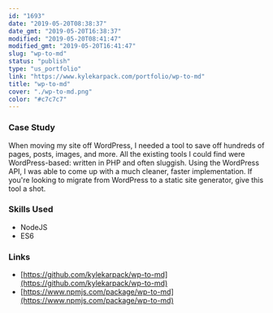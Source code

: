```yaml
---
id: "1693"
date: "2019-05-20T08:38:37"
date_gmt: "2019-05-20T16:38:37"
modified: "2019-05-20T08:41:47"
modified_gmt: "2019-05-20T16:41:47"
slug: "wp-to-md"
status: "publish"
type: "us_portfolio"
link: "https://www.kylekarpack.com/portfolio/wp-to-md"
title: "wp-to-md"
cover: "./wp-to-md.png"
color: "#c7c7c7"
---
```

### Case Study

When moving my site off WordPress, I needed a tool to save off hundreds of pages, posts, images, and more. All the existing tools I could find were WordPress-based: written in PHP and often sluggish. Using the WordPress API, I was able to come up with a much cleaner, faster implementation. If you're looking to migrate from WordPress to a static site generator, give this tool a shot.

### Skills Used

- NodeJS
- ES6

### Links

- [https://github.com/kylekarpack/wp-to-md](https://github.com/kylekarpack/wp-to-md)
- [https://www.npmjs.com/package/wp-to-md](https://www.npmjs.com/package/wp-to-md)